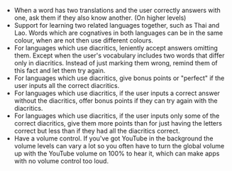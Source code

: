 - When a word has two translations and the user correctly answers with one, ask them if they also know another. (On higher levels)
- Support for learning two related languages together, such as Thai and Lao. Words which are cognatives in both languages can be in the same colour, when are not then use different colours.
- For languages which use diacritics, leniently accept answers omitting them. Except when the user's vocabulary includes two words that differ only in diacritics. Instead of just marking them wrong, remind them of this fact and let them try again.
- For languages which use diacritics, give bonus points or "perfect" if the user inputs all the correct diacritics.
- For languages which use diacritics, if the user inputs a correct answer without the diacritics, offer bonus points if they can try again with the diacritics.
- For languages which use diacritics, if the user inputs only some of the correct diacritics, give them more points than for just having the letters correct but less than if they had all the diacritics correct.
- Have a volume control. If you've got YouTube in the background the volume levels can vary a lot so you often have to turn the global volume up with the YouTube volume on 100% to hear it, which can make apps with no volume control too loud.
